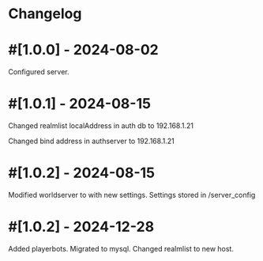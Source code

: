# Changelog

# #[1.0.0] - 2024-08-02
Configured server.

# #[1.0.1] - 2024-08-15

Changed realmlist localAddress in auth db  to 192.168.1.21


Changed bind address in authserver to 192.168.1.21

# #[1.0.2] - 2024-08-15

Modified worldserver to with new settings. Settings stored in /server_config

# #[1.0.2] - 2024-12-28

Added playerbots. Migrated to mysql. Changed realmlist to new host. 
